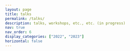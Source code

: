 ```yaml
---
layout: page
title: talks
permalink: /talks/
description: talks, workshops, etc., etc. (in progress)
nav: true
nav_order: 6
display_categories: ["2022", "2023"]
horizontal: false
---
```

